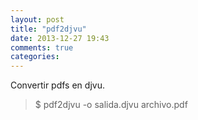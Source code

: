 ```yaml
---
layout: post
title: "pdf2djvu"
date: 2013-12-27 19:43
comments: true
categories: 
---
```

Convertir pdfs en djvu.

>$ pdf2djvu -o salida.djvu archivo.pdf


